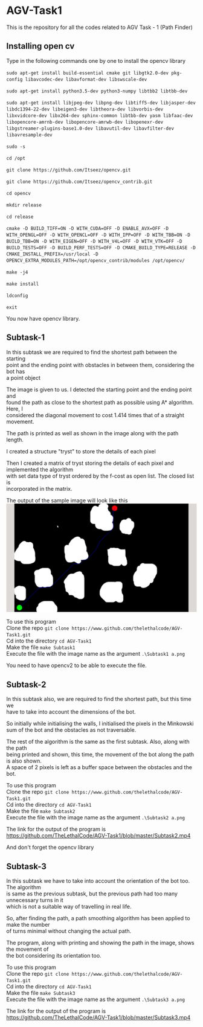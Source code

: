 # AGV-Task1

This is the repository for all the codes related to AGV Task - 1 (Path Finder)

## Installing open cv

Type in the following commands one by one to install the opencv library

`sudo apt-get install build-essential cmake git libgtk2.0-dev pkg-config libavcodec-dev libavformat-dev libswscale-dev`

`sudo apt-get install python3.5-dev python3-numpy libtbb2 libtbb-dev`

`sudo apt-get install libjpeg-dev libpng-dev libtiff5-dev libjasper-dev libdc1394-22-dev libeigen3-dev libtheora-dev libvorbis-dev libxvidcore-dev libx264-dev sphinx-common libtbb-dev yasm libfaac-dev libopencore-amrnb-dev libopencore-amrwb-dev libopenexr-dev libgstreamer-plugins-base1.0-dev libavutil-dev libavfilter-dev libavresample-dev`

`sudo -s`

`cd /opt`

`git clone https://github.com/Itseez/opencv.git`

`git clone https://github.com/Itseez/opencv_contrib.git`

`cd opencv`

`mkdir release`

`cd release`

`cmake -D BUILD_TIFF=ON -D WITH_CUDA=OFF -D ENABLE_AVX=OFF -D WITH_OPENGL=OFF -D WITH_OPENCL=OFF -D WITH_IPP=OFF -D WITH_TBB=ON -D BUILD_TBB=ON -D WITH_EIGEN=OFF -D WITH_V4L=OFF -D WITH_VTK=OFF -D BUILD_TESTS=OFF -D BUILD_PERF_TESTS=OFF -D CMAKE_BUILD_TYPE=RELEASE -D CMAKE_INSTALL_PREFIX=/usr/local -D OPENCV_EXTRA_MODULES_PATH=/opt/opencv_contrib/modules /opt/opencv/`

`make -j4`

`make install`

`ldconfig`

`exit`

You now have opencv library.

## Subtask-1

In this subtask we are required to find the shortest path between the starting\
point and the ending point with obstacles in between them, considering the bot has\
a point object

The image is given to us. I detected the starting point and the ending point and\
found the path as close to the shortest path as possible using A* algorithm. Here, I\
considered the diagonal movement to cost 1.414 times that of a straight movement.

The path is printed as well as shown in the image along with the path length.

I created a structure "tryst" to store the details of each pixel

Then I created a matrix of tryst storing the details of each pixel and implemented the algorithm\
with set data type of tryst ordered by the f-cost as open list. The closed list is\
incorporated in the matrix.

The output of the sample image will look like this
![Alt text](Subtask1.png)

To use this program\
Clone the repo
`git clone https://www.github.com/thelethalcode/AGV-Task1.git`\
Cd into the directory
`cd AGV-Task1`\
Make the file
`make Subtask1`\
Execute the file with the image name as the argument
`.\Subtask1 a.png`

You need to have opencv2 to be able to execute the file.

## Subtask-2

In this subtask also, we are required to find the shortest path, but this time we\
have to take into account the dimensions of the bot.

So initially while initialising the walls, I initialised the pixels in the Minkowski\
sum of the bot and the obstacles as not traversable.

The rest of the algorithm is the same as the first subtask. Also, along with the path\
being printed and shown, this time, the movement of the bot along the path is also shown.\
A space of 2 pixels is left as a buffer space between the obstacles and the bot.

To use this program\
Clone the repo
`git clone https://www.github.com/thelethalcode/AGV-Task1.git`\
Cd into the directory
`cd AGV-Task1`\
Make the file
`make Subtask2`\
Execute the file with the image name as the argument
`.\Subtask2 a.png`

The link for the output of the program is
https://github.com/TheLethalCode/AGV-Task1/blob/master/Subtask2.mp4

And don't forget the opencv library

## Subtask-3

In this subtask we have to take into account the orientation of the bot too. The algorithm\
is same as the previous subtask, but the previous path had too many unnecessary turns in it\
which is not a suitable way of travelling in real life.

So, after finding the path, a path smoothing algorithm has been applied to make the number\
of turns minimal without changing the actual path.

The program, along with printing and showing the path in the image, shows the movement of\
the bot considering its orientation too.

To use this program\
Clone the repo
`git clone https://www.github.com/thelethalcode/AGV-Task1.git`\
Cd into the directory
`cd AGV-Task1`\
Make the file
`make Subtask3`\
Execute the file with the image name as the argument
`.\Subtask3 a.png`

The link for the output of the program is
https://github.com/TheLethalCode/AGV-Task1/blob/master/Subtask3.mp4
